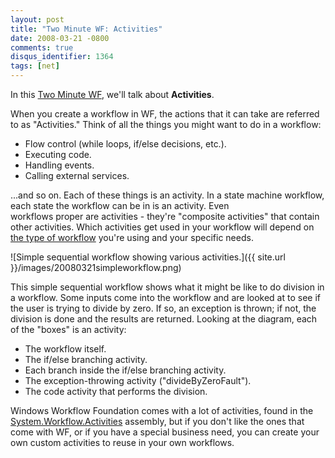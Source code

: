 ```yaml
---
layout: post
title: "Two Minute WF: Activities"
date: 2008-03-21 -0800
comments: true
disqus_identifier: 1364
tags: [net]
---
```

In this [Two Minute WF](/archive/2008/03/20/two-minute-wf.aspx), we'll
talk about **Activities**.

When you create a workflow in WF, the actions that it can take are
referred to as "Activities." Think of all the things you might want to
do in a workflow:

-   Flow control (while loops, if/else decisions, etc.).
-   Executing code.
-   Handling events.
-   Calling external services.

...and so on. Each of these things is an activity. In a state machine
workflow, each state the workflow can be in is an activity. Even
workflows proper are activities - they're "composite activities" that
contain other activities. Which activities get used in your workflow
will depend on [the type of
workflow](/archive/2008/03/20/two-minute-wf-workflow-types.aspx) you're
using and your specific needs.

![Simple sequential workflow showing various
activities.]({{ site.url }}/images/20080321simpleworkflow.png)

This simple sequential workflow shows what it might be like to do
division in a workflow. Some inputs come into the workflow and are
looked at to see if the user is trying to divide by zero. If so, an
exception is thrown; if not, the division is done and the results are
returned. Looking at the diagram, each of the "boxes" is an activity:

-   The workflow itself.
-   The if/else branching activity.
-   Each branch inside the if/else branching activity.
-   The exception-throwing activity ("divideByZeroFault").
-   The code activity that performs the division.

Windows Workflow Foundation comes with a lot of activities, found in the
[System.Workflow.Activities](http://msdn2.microsoft.com/en-us/library/system.workflow.activities.aspx)
assembly, but if you don't like the ones that come with WF, or if you
have a special business need, you can create your own custom activities
to reuse in your own workflows.

